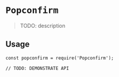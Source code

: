 # `Popconfirm`

> TODO: description

## Usage

```
const popconfirm = require('Popconfirm');

// TODO: DEMONSTRATE API
```
